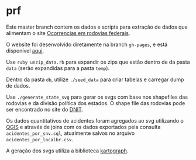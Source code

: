 prf
===

Este master branch contem os dados e scripts para extração de dados que alimentam o site [Ocorrencias em rodovias federais](http://analyticsmj.github.io/prf/).


O website foi desenvolvido diretamente na branch `gh-pages`, e está disponível [aqui](http://analyticsmj.github.io/prf/).


Use `ruby unzip_data.rb` para expandir os zips que estão dentro de da pasta `data` (serão expandidas para a pasta `temp`).


Dentro da pasta `db`, utilize `./seed_data` para criar tabelas e carregar dump de dados.


Use `./generate_state_svg` para gerar os svgs com base nos shapefiles das rodovias e da divisão política dos estados. O shape file das rodovias pode ser encontrado no site do [DNIT](http://www.dnit.gov.br/mapas-multimodais/shapefiles "Shapefiles do DNIT"). 


Os dados quantitativos de acidentes foram agregados ao svg utilizando o [QGIS](http://www.qgis.org) e através de joins com os dados exportados pela consulta `acidentes_por_snv.sql`, atualmente salvos no arquivo `acidentes_por_localbr.csv`.


A geração dos svgs utiliza a biblioteca [kartograph](http://kartograph.org/ "Kartograph").

